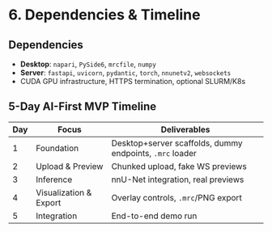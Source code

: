 # 6. Dependencies & Timeline

## Dependencies
- **Desktop**: `napari`, `PySide6`, `mrcfile`, `numpy`  
- **Server**: `fastapi`, `uvicorn`, `pydantic`, `torch`, `nnunetv2`, `websockets`  
- CUDA GPU infrastructure, HTTPS termination, optional SLURM/K8s

## 5-Day AI-First MVP Timeline

| Day | Focus | Deliverables |
|-----|-------|-------------|
| 1 | Foundation | Desktop+server scaffolds, dummy endpoints, `.mrc` loader |
| 2 | Upload & Preview | Chunked upload, fake WS previews |
| 3 | Inference | nnU-Net integration, real previews |
| 4 | Visualization & Export | Overlay controls, `.mrc`/PNG export |
| 5 | Integration | End-to-end demo run |
